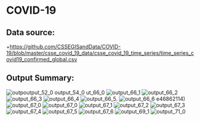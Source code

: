 # COVID-19

## Data source:
+https://github.com/CSSEGISandData/COVID-19/blob/master/csse_covid_19_data/csse_covid_19_time_series/time_series_covid19_confirmed_global.csv

## Output Summary:

![outp![output_52_0](https://github.com/longbui23/COVID-19/assets/112489957/a99f8aa4-2310-4b9b-831c-8be066d3e811)
![output_54_0](https://github.com/longbui23/COVID-19/assets/112489957/80a3c20f-703a-479c-a539-91af0a305c45)
ut_66_0](https://github.com/longbui23/COVID-19/assets/112489957/dbc3f29e-81b6-4d5d-b1a9-5cc145835a10)
![output_66_1](https://github.com/longbui23/COVID-19/assets/112489957/68b2487d-060f-443b-9876-6c679165f4fd)
![output_66_2](https://github.com/longbui23/COVID-19/assets/112489957/73529e33-ac5f-4adc-b779-104e57bbe302)
![output_66_3](https://github.com/longbui23/COVID-19/assets/112489957/284ad364-728f-46ab-a87a-6c8eda4c7959)
![output_66_4](https://github.com/longbui23/COVID-19/assets/112489957/245cef65-f50a-4de9-9aad-e9b9f9d2fa79)
![output_66_5](https://github.com/longbui23/COVID-19/assets/112489957/98bbd8fb-82dd-4045-80b6-c74).
![output_66_6](https://github.com/longbui23/COVID-19/assets/112489957/61caadba-85cb-4f49-85a8-59c8cf2931b4)
e46862114)![output_67_0](https://github.com/longbui23/COVID-19/assets/112489957/2f7f1892-c2b3-40d0-b869-521787b822ac)
![output_67_0](https://github.com/longbui23/COVID-19/assets/112489957/d3d36a27-0294-45ae-a8a6-e332e5f38309)
![output_67_1](https://github.com/longbui23/COVID-19/assets/112489957/6f014ca2-260b-4a66-9896-91bfc4293af4)
![output_67_2](https://github.com/longbui23/COVID-19/assets/112489957/2b16891c-246a-4ea3-81b5-6f2e2b3931cc)
![output_67_3](https://github.com/longbui23/COVID-19/assets/112489957/d4d817d6-94a0-4985-af38-cf8dd7298ba4)
![output_67_4](https://github.com/longbui23/COVID-19/assets/112489957/4d91770a-528a-4bf0-b6a3-0c7d8c1f2c03)
![output_67_5](https://github.com/longbui23/COVID-19/assets/112489957/a290a6ec-3e80-4e3f-974d-9eaa6ed449b8)
![output_67_6](https://github.com/longbui23/COVID-19/assets/112489957/8d2ab1b4-37f2-4709-be00-a01a1ee90d04)
![output_69_1](https://github.com/longbui23/COVID-19/assets/112489957/0bc1d407-d1ad-49d4-b666-439b964779c9)
![output_71_0](https://github.com/longbui23/COVID-19/assets/112489957/a6ebf7a5-e413-4f05-8d6b-fabb73bc52aa)
